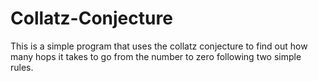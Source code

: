 # Collatz-Conjecture
This is a simple program that uses the collatz conjecture to find out how many hops it takes to go from the number to zero following two simple rules.